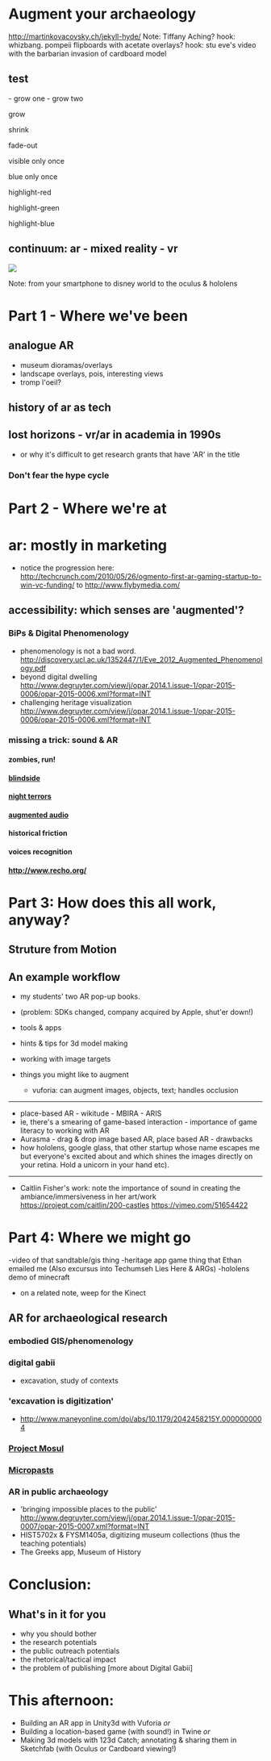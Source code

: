 # Augment your archaeology


<section>
  <vidio data-autoplay src="https://www.youtube.com/embed/PGrqp1LXKSg"></vidio>
</section>




http://martinkovacovsky.ch/jekyll-hyde/
Note:
Tiffany Aching?
hook: whizbang. pompeii flipboards with acetate overlays?
hook: stu eve's video with the barbarian invasion of cardboard model



## test
<section>
- grow one
- grow two
    <p class="fragment grow">grow</p>
    <p class="fragment shrink">shrink</p>
    <p class="fragment fade-out">fade-out</p>
    <p class="fragment current-visible">visible only once</p>
    <p class="fragment highlight-current-blue">blue only once</p>
    <p class="fragment highlight-red">highlight-red</p>
    <p class="fragment highlight-green">highlight-green</p>
    <p class="fragment highlight-blue">highlight-blue</p>
</section>



## continuum: ar - mixed reality - vr
<img class="stretch" src="https://upload.wikimedia.org/wikipedia/en/d/dc/Virtuality_Continuum_2.jpg"></img>

Note:
from your smartphone to disney world to the oculus & hololens


# Part 1 - Where we've been
## analogue AR
+ museum dioramas/overlays
+ landscape overlays, pois, interesting views
+ tromp l'oeil?

## history of ar as tech


## lost horizons - vr/ar in academia in 1990s
- or why it's difficult to get research grants that have 'AR' in the title


### Don't fear the hype cycle


# Part 2 - Where we're at
# ar: mostly in marketing
- notice the progression here: http://techcrunch.com/2010/05/26/ogmento-first-ar-gaming-startup-to-win-vc-funding/ to http://www.flybymedia.com/


## accessibility: which senses are 'augmented'?


### BiPs & Digital Phenomenology
- phenomenology is not a bad word. http://discovery.ucl.ac.uk/1352447/1/Eve_2012_Augmented_Phenomenology.pdf
- beyond digital dwelling http://www.degruyter.com/view/j/opar.2014.1.issue-1/opar-2015-0006/opar-2015-0006.xml?format=INT
- challenging heritage visualization http://www.degruyter.com/view/j/opar.2014.1.issue-1/opar-2015-0006/opar-2015-0006.xml?format=INT


### missing a trick: sound & AR


#### zombies, run!


#### [blindside](http://www.blindsidegame.com/)


#### [night terrors](https://www.indiegogo.com/projects/night-terrors-augmented-reality-survival-horror)


#### [augmented audio](http://www.augmentedaudio.com/)


#### historical friction


#### voices recognition


#### http://www.recho.org/


# Part 3: How does this all work, anyway?

## Struture from Motion


## An example workflow

- my students' two AR pop-up books.
- (problem: SDKs changed, company acquired by Apple, shut'er down!)

- tools & apps
- hints & tips for 3d model making
- working with image targets
- things you might like to augment
  - vuforia: can augment images, objects, text; handles occlusion

----
- place-based AR - wikitude - MBIRA - ARIS
- ie, there's a smearing of game-based interaction - importance of game literacy to working with AR
- Aurasma - drag & drop image based AR, place based AR - drawbacks
- how hololens, google glass, that other startup whose name escapes me but everyone's excited about and which shines the images directly on your retina. Hold a unicorn in your hand etc).

----
- Caitlin Fisher's work: note the importance of sound in creating the ambiance/immersiveness in her art/work https://projeqt.com/caitlin/200-castles https://vimeo.com/51654422
  

# Part 4: Where we might go 

-video of that sandtable/gis thing
-heritage app game thing that Ethan emailed me (Also excursus into Techumseh Lies Here & ARGs)
-hololens demo of minecraft
  + on a related note, weep for the Kinect
  

## AR for archaeological research


### embodied GIS/phenomenology


### digital gabii 
- excavation, study of contexts


### 'excavation is digitization' 

+ http://www.maneyonline.com/doi/abs/10.1179/2042458215Y.0000000004


### [Project Mosul](http://projectmosul.org/)


### [Micropasts](http://research.micropasts.org/2014/06/13/3d-modelling-via-sfm/)


### AR in public archaeology
+ 'bringing impossible places to the public' http://www.degruyter.com/view/j/opar.2014.1.issue-1/opar-2015-0007/opar-2015-0007.xml?format=INT
+ HIST5702x & FYSM1405a, digitizing museum collections (thus the teaching potentials)
+ The Greeks app, Museum of History

# Conclusion:
## What's in it for you
- why you should bother
- the research potentials
- the public outreach potentials
- the rhetorical/tactical impact
- the problem of publishing [more about Digital Gabii]


# This afternoon:
+ Building an AR app in Unity3d with Vuforia
_or_
+ Building a location-based game (with sound!) in Twine
_or_
+ Making 3d models with 123d Catch; annotating & sharing them in Sketchfab (with Oculus or Cardboard viewing!)

